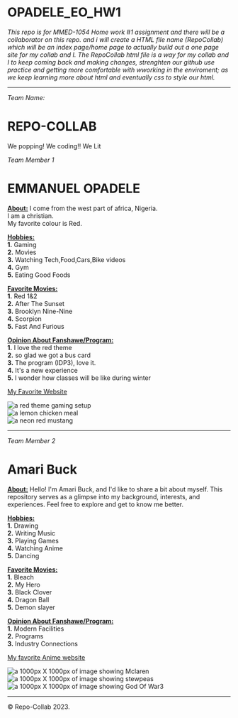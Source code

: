 # OPADELE_EO_HW1
*This repo is for MMED-1054 Home work #1 assignment and there will be a collaborator on this repo. 
and i will create a HTML file name (RepoCollab) which will be an index page/home page to actually build out a one page site for my collab and I.
The RepoCollab html file is a way for my collab and I to keep coming back and making changes, strenghten our github use practice and getting more comfortable with wworking in the enviroment; as we keep learning more about html and eventually css to style our html.*

----------------------------------------------

<!--
This team name is subject to change when and if the collaborator suggests a new one
--->
*Team Name:*
# REPO-COLLAB  
 We popping! We coding!! We Lit



*Team Member 1*
# EMMANUEL OPADELE
**<u>About:</u>**
I come from the west part of africa, Nigeria. <br> I am a christian.<br> My favorite colour is Red.

**<u>Hobbies:</u>** <br>
**1.** Gaming <br>
**2.** Movies <br>
**3.** Watching Tech,Food,Cars,Bike videos <br>
**4.** Gym <br>
**5.** Eating Good Foods

**<u>Favorite Movies:</u>** <br>
**1.** Red 1&2 <br>
**2.** After The Sunset <br>
**3.** Brooklyn Nine-Nine <br>
**4.** Scorpion <br>
**5.** Fast And Furious <br>

**<u>Opinion About Fanshawe/Program:</u>** <br>
**1.** I love the red theme <br>
**2.** so glad we got a bus card  <br>
**3.** The program (IDP3), love it. <br>
**4.** It's a new experience <br>
**5.** I wonder how classes will be like during winter

[My Favorite Website ](http://www.youtube.com/)

<!--
![a 1000px X 1000px of image showing whatever](img/images-path.file-extension)
![a 1000px X 1000px of image showing whatever ](img/images-path.file-extension)
![a 1000px X 1000px of image showing whatever](img/images-path.file-extension).

This image code below will break for the obvious reasons... this is just a template.
--->



![a red theme gaming setup](images/gamesetup.jpg) <br>
![a lemon chicken meal ](images/lemonchicken.jpg) <br>
![a neon red mustang](images/neonred.jpg)


-------------------------------------------

*Team Member 2*
# Amari Buck
**<u>About:</u>**
Hello! I'm Amari Buck, and I'd like to share a bit about myself. This repository serves as a glimpse into my background, interests, and experiences. Feel free to explore and get to know me better.


**<u>Hobbies:</u>** <br>
**1.** Drawing <br>
**2.** Writing Music  <br>
**3.** Playing Games <br>
**4.** Watching Anime <br>
**5.** Dancing

**<u>Favorite Movies:</u>** <br>
**1.** Bleach <br>
**2.** My Hero <br>
**3.** Black Clover <br>
**4.** Dragon Ball <br>
**5.** Demon slayer

**<u>Opinion About Fanshawe/Program:</u>** <br>
**1.** Modern Facilities <br>
**2.** Programs <br>
**3.** Industry Connections  <br>


[My favorite Anime website](https://ww.kiss-anime.uk/home)

<!--
![a 1000px X 1000px of image showing whatever](img/images-path.file-extension)
![a 1000px X 1000px of image showing whatever ](img/images-path.file-extension)
![a 1000px X 1000px of image showing whatever](img/images-path.file-extension).

This image code below will break for the obvious reasons... this is just a template.
--->



![a 1000px X 1000px of image showing Mclaren](images/mclaren.jpg) <br>
![a 1000px X 1000px of image showing stewpeas](images/stewpeas.jpg) <br>
![a 1000px X 1000px of image showing God Of War3](images/gow.jpg)

---------------------------------------------
&copy; Repo-Collab 2023.
